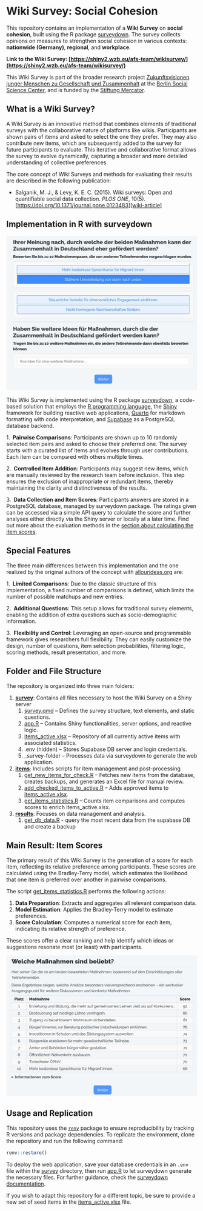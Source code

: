 # Wiki Survey: Social Cohesion

This repository contains an implementation of a **Wiki Survey** on **social cohesion**, built using the R package [surveydown][surveydown]. The survey collects opinions on measures to strengthen social cohesion in various contexts: **nationwide (Germany)**, **regional**, and **workplace**.

**Link to the Wiki Survey: [https://shiny2.wzb.eu/afs-team/wikisurvey/](https://shiny2.wzb.eu/afs-team/wikisurvey/)**

This Wiki Survey is part of the broader research project [Zukunftsvisionen junger Menschen zu Gesellschaft und Zusammenhalt][wzb-project] at the [Berlin Social Science Center](https://www.wzb.eu), and is funded by the [Stiftung Mercator](https://www.stiftung-mercator.de/de/).


## What is a Wiki Survey?

A Wiki Survey is an innovative method that combines elements of traditional surveys with the collaborative nature of platforms like wikis. Participants are shown pairs of items and asked to select the one they prefer. They may also contribute new items, which are subsequently added to the survey for future participants to evaluate. This iterative and collaborative format allows the survey to evolve dynamically, capturing a broader and more detailed understanding of collective preferences.

The core concept of Wiki Surveys and methods for evaluating their results are described in the following publication:

- Salganik, M. J., & Levy, K. E. C. (2015). Wiki surveys: Open and quantifiable social data collection. *PLOS ONE*, 10(5). [https://doi.org/10.1371/journal.pone.0123483][wiki-article]


## Implementation in R with surveydown

![example of pairwise comparisons in surveydown](misc/img_survey.jpg "Screenshot from wiki-like pairwise comparison implemented with surveydown")

This Wiki Survey is implemented using the R package [surveydown][surveydown], a code-based solution that employs the [R programming language](https://www.r-project.org/), the [Shiny](https://github.com/rstudio/shiny) framework for building reactive web applications, [Quarto](https://github.com/quarto-dev/quarto) for markdown formatting with code interpretation, and [Supabase](https://github.com/supabase/supabase) as a PostgreSQL database backend.

1. **Pairwise Comparisons**: Participants are shown up to 10 randomly selected item pairs and asked to choose their preferred one. The survey starts with a curated list of items and evolves through user contributions. Each item can be compared with others multiple times.

2. **Controlled Item Addition**: Participants may suggest new items, which are manually reviewed by the research team before inclusion. This step ensures the exclusion of inappropriate or redundant items, thereby maintaining the clarity and distinctiveness of the results.

3. **Data Collection and Item Scores**: Participants answers are stored in a PostgreSQL database, managed by surveydown package. The ratings given can be accessed via a simple API query to calculate the score and further analyses either directly via the Shiny server or locally at a later time. Find out more about the evaluation methods in the [section about calculating the item scores](#main-result-item-scores).


## Special Features 

The three main differences between this implementation and the one realized by the original authors of the concept with [allourideas.org](https://github.com/allourideas/allourideas.org) are:


1. **Limited Comparisons**: Due to the classic structure of this implementation, a fixed number of comparisons is defined, which limits the number of possible matchups and new entries.

2. **Additional Questions**: This setup allows for traditional survey elements, enabling the addition of extra questions such as socio-demographic information.

3. **Flexibility and Control**: Leveraging an open-source and programmable framework gives researchers full flexibility. They can easily customize the design, number of questions, item selection probabilities, filtering logic, scoring methods, result presentation, and more.


## Folder and File Structure

The repository is organized into three main folders:

1. [**survey**](/survey/): Contains all files necessary to host the Wiki Survey on a Shiny server
    1. [survey.qmd](survey/survey.qmd) – Defines the survey structure, text elements, and static questions.
    2. [app.R](survey/app.R) – Contains Shiny functionalities, server options, and reactive logic.
    3. [items_active.xlsx](survey/items_active.xlsx) – Repository of all currently active items with associated statistics.
    4. .env (hidden) – Stores Supabase DB server and login credentials.
    5. _survey-folder – Processes data via surveydown to generate the web application.
2. [**items**](items/): Includes scripts for item management and post-processing
    1. [get_new_items_for_check.R](items/get_new_items_for_check.R) – Fetches new items from the database, creates backups, and generates an Excel file for manual review.
    2. [add_checked_items_to_active.R](items/add_checked_items_to_active.R) – Adds approved items to [items_active.xlsx](survey/items_active.xlsx).
    3. [get_items_statistics.R](items/get_items_statistics.R) – Counts item comparisons and computes scores to enrich items_active.xlsx.
3. [**results**](results/): Focuses on data management and analysis.
    1. [get_db_data.R](results/get_db_data.R) - query the most recent data from the supabase DB and create a backup


## Main Result: Item Scores

The primary result of this Wiki Survey is the generation of a score for each item, reflecting its relative preference among participants. These scores are calculated using the Bradley-Terry model, which estimates the likelihood that one item is preferred over another in pairwise comparisons.

The script [get_items_statistics.R](items/get_items_statistics.R) performs the following actions:

1. **Data Preparation**: Extracts and aggregates all relevant comparison data.
2. **Model Estimation**: Applies the Bradley-Terry model to estimate preferences.
3. **Score Calculation**: Computes a numerical score for each item, indicating its relative strength of preference.

These scores offer a clear ranking and help identify which ideas or suggestions resonate most (or least) with participants.

![example of table with item scores](misc/img_items_scores.jpg)


## Usage and Replication

This repository uses the [`renv`](https://rstudio.github.io/renv/) package to ensure reproducibility by tracking R versions and package dependencies. To replicate the environment, clone the repository and run the following command:

```R
renv::restore()
```

To deploy the web application, save your database credentials in an `.env` file within the [survey](survey) directory, then run [app.R](survey/app.R) to let surveydown generate the necessary files. For further guidance, check the [surveydown documentation](https://surveydown.org/documentation).

If you wish to adapt this repository for a different topic, be sure to provide a new set of seed items in the [items_active.xlsx](survey/items_active.xlsx) file.

[surveydown]: https://github.com/surveydown-dev/surveydown
[wzb-project]: https://wzb.eu/de/forschung/dynamiken-sozialer-ungleichheiten/arbeit-familie-und-soziale-ungleichheit/projekte/zukunftsvisionen-junger-menschen-zu-gesellschaft-und-zusammenhalt
[wiki-article]: https://journals.plos.org/plosone/article?id=10.1371/journal.pone.0123483